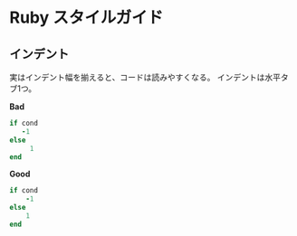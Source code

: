 # Ruby スタイルガイド
## インデント
実はインデント幅を揃えると、コードは読みやすくなる。
インデントは水平タブ1つ。


**Bad**
```ruby
if cond
   -1
else
     1
end
```

**Good**
```ruby
if cond
	-1
else
	1
end
```

